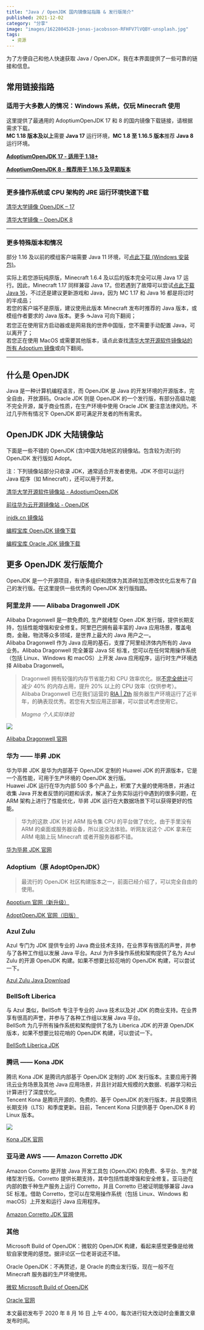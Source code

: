 ```yaml
---
title: "Java / OpenJDK 国内镜像站指路 & 发行版简介"
published: 2021-12-02
category: "分享"
image: "images/1622804528-jonas-jacobsson-RFHFV7lVQBY-unsplash.jpg"
tags:
  - 资源
---
```


为了方便自己和他人快速获取 Java / OpenJDK，我在本界面提供了一些可靠的链接和信息。

## 常用链接指路

### 适用于大多数人的情况：Windows 系统，仅玩 Minecraft 使用

这里提供了最通用的 AdoptiumOpenJDK 17 和 8 的国内镜像下载链接，请根据需求下载。  
**MC 1.18 版本及以上**需要 **Java 17** 运行环境，**MC 1.8 至 1.16.5 版本**推荐 **Java 8** 运行环境。

[**AdoptiumOpenJDK 17 - 适用于 1.18+**](https://mirrors.tuna.tsinghua.edu.cn/Adoptium/17/jre/x64/windows/)

[**AdoptiumOpenJDK 8 - 推荐用于 1.16.5 及早期版本**](https://mirrors.tuna.tsinghua.edu.cn/Adoptium/8/jre/x64/windows/)

---

### 更多操作系统或 CPU 架构的 JRE 运行环境快速下载

[清华大学镜像 OpenJDK – 17](https://mirrors.tuna.tsinghua.edu.cn/Adoptium/17/jre/)

[清华大学镜像 – OpenJDK 8](https://mirrors.tuna.tsinghua.edu.cn/Adoptium/8/jre/)

---

### 更多特殊版本和情况

部分 1.16 及以前的模组客户端需要 Java 11 环境，可[点此下载 (Windows 安装包)](https://mirrors.tuna.tsinghua.edu.cn/Adoptium/11/jre/x64/windows/)。

实际上若您游玩纯原版，Minecraft 1.6.4 及以后的版本完全可以用 Java 17 运行。因此，Minecraft 1.17 同样兼容 Java 17。但若遇到了故障可以尝试[点此下载 Java 16](https://mirrors.huaweicloud.com/openjdk/16.0.2/openjdk-16.0.2_windows-x64_bin.zip)，不过还是建议更新游戏和 Java，因为 MC 1.17 和 Java 16 都是将过时的半成品；  
若您的客户端不是原版，建议使用此版本 Minecraft 发布时推荐的 Java 版本，或模组作者要求的 Java 版本。更多 ☕Java 可向下翻阅；  
若您正在使用官方启动器或是网易我的世界中国版，您不需要手动配置 Java，可以离开了；  
若您正在使用 MacOS 或需要其他版本，请点此查找[清华大学开源软件镜像站的所有 Adoptium 镜像](https://mirrors.tuna.tsinghua.edu.cn/Adoptium/)或向下翻阅。

---

## 什么是 OpenJDK

Java 是一种计算机编程语言，而 OpenJDK 是 Java 的开发环境的开源版本，完全自由，开放源码。Oracle JDK 则是 OpenJDK 的一个发行版，有部分高级功能不完全开源，属于商业性质，在生产环境中使用 Oracle JDK 要注意法律风险。不过几乎所有情况下 OpenJDK 即可满足开发者的所有需求。

## OpenJDK JDK 大陆镜像站

下面是一些不错的 OpenJDK (含)中国大陆地区的镜像站。包含较为流行的 OpenJDK 发行版如 Adopt。

注：下列镜像站部分只收录 JDK，通常适合开发者使用。JDK 不但可以运行 Java 程序（如 Minecraft），还可以用于开发。

[清华大学开源软件镜像站 - AdoptiumOpenJDK](https://mirrors.tuna.tsinghua.edu.cn/Adoptium/)

[前往华为云开源镜像站 - OpenJDK](https://mirrors.huaweicloud.com/openjdk/)

[injdk.cn 镜像站](https://www.injdk.cn/)

[编程宝库 OpenJDK 镜像下载](http://www.codebaoku.com/jdk/jdk-openjdk.html)

[编程宝库 Oracle JDK 镜像下载](http://www.codebaoku.com/jdk/jdk-oracle.html)

## 更多 OpenJDK 发行版简介

OpenJDK 是一个开源项目，有许多组织和团体为其添砖加瓦修改优化后发布了自己的发行版。在这里提供一些优秀的 OpenJDK 发行版指路。

### 阿里龙井 —— Alibaba Dragonwell JDK

Alibaba Dragonwell 是一款免费的, 生产就绪型 Open JDK 发行版，提供长期支持，包括性能增强和安全修复。阿里巴巴拥有最丰富的 Java 应用场景，覆盖电商，金融，物流等众多领域，是世界上最大的 Java 用户之一。  
Alibaba Dragonwell 作为 Java 应用的基石，支撑了阿里经济体内所有的 Java 业务。Alibaba Dragonwell 完全兼容 Java SE 标准，您可以在任何常用操作系统（包括 Linux、Windows 和 macOS）上开发 Java 应用程序，运行时生产环境选择 Alibaba Dragonwell。

> Dragonwell 拥有较强的内存节省能力和 CPU 效率优化。据[不完全统计](https://www.mcbbs.net/thread-1232993-1-1.html)可减少 40% 的内存占用，提升 20% 以上的 CPU 效率（仅供参考）。 Alibaba Dragonwell 已在我们运营的 [RIA | Zth](http://ria.red/) 服务器生产环境运行了近半年，的确表现优秀。若您有大型应用正部署，可以尝试考虑使用它。
>
> _Magma 个人实际体验_

![](images/1638456350-dragonwell_std_txt_horiz.png)

[Alibaba Dragonwell 官网](https://dragonwell-jdk.io/)

### 华为 —— 毕昇 JDK

华为毕昇 JDK 是华为内部基于 OpenJDK 定制的 Huawei JDK 的开源版本，它是一个高性能，可用于生产环境的 OpenJDK 发行版。  
Huawei JDK 运行在华为内部 500 多个产品上，积累了大量的使用场景，并通过收集 Java 开发者反馈的问题和诉求，解决了业务实际运行中遇到的很多问题，在 ARM 架构上进行了性能优化，毕昇 JDK 运行在大数据场景下可以获得更好的性能。

> 华为的这款 JDK 针对 ARM 指令集 CPU 的平台做了优化，由于手里没有 ARM 的桌面或服务器设备，所以说没法体验。听网友说这个 JDK 拿来在 ARM 电脑上玩 Minecraft 或者开服务器都不错。

[华为毕昇 JDK 官网](https://mirrors.huaweicloud.com/kunpeng/archive/compiler/bisheng_jdk/)

### Adoptium（原 AdoptOpenJDK）

> 最流行的 OpenJDK 社区构建版本之一，前面已经介绍了，可以完全自由的使用。

[Apoptium 官网（新升级）](https://adoptium.net/)

[AdoptOpenJDK 官网（旧版）](https://adoptopenjdk.net/)

### Azul Zulu

Azul 专门为 JDK 提供专业的 Java 商业技术支持，在业界享有很高的声誉，并参与了各种工作组以发展 Java 平台。Azul 为许多操作系统和架构提供了名为 Azul Zulu 的开源 OpenJDK 构建。如果不想要比较花哨的 OpenJDK 构建，可以尝试一下。

[Azul Zulu Java Download](https://www.azul.com/downloads/)

### BellSoft Liberica

与 Azul 类似，BellSoft 专注于专业的 Java 技术以及对 JDK 的商业支持。在业界享有很高的声誉，并参与了各种工作组以发展 Java 平台。  
BellSoft 为几乎所有操作系统和架构提供了名为 Liberica JDK 的开源 OpenJDK 版本，如果不想要比较花哨的 OpenJDK 构建，可以尝试一下。

[BellSoft Liberica JDK](https://bell-sw.com/pages/downloads/?)

### 腾讯 —— Kona JDK

腾讯 Kona JDK 是腾讯内部基于 OpenJDK 定制的 JDK 发行版本。主要应用于腾讯云业务场景及其他 Java 应用场景，并且针对超大规模的大数据、机器学习和云计算进行了深度优化。  
Tencent Kona 是腾讯开源的、免费的、基于 OpenJDK 的发行版本，并且受腾讯长期支持（LTS）和季度更新。目前，Tencent Kona 只提供基于 OpenJDK 8 的 Linux 版本。

![](images/1638456217-1638456318465.png)

[Kona JDK 官网](https://github.com/Tencent/TencentKona-8)

### 亚马逊 AWS —— Amazon Corretto JDK

Amazon Corretto 是开放 Java 开发工具包 (OpenJDK) 的免费、多平台、生产就绪型发行版。Corretto 提供长期支持，其中包括性能增强和安全修复。亚马逊在内部的数千种生产服务上运行 Corretto，并且 Corretto 已被证明能够兼容 Java SE 标准。借助 Corretto，您可以在常用操作系统（包括 Linux、Windows 和 macOS）上开发和运行 Java 应用程序。

[Amazon Corretto JDK 官网](https://aws.amazon.com/cn/corretto/)

### 其他

Microsoft Build of OpenJDK：微软的 OpenJDK 构建，看起来感觉更像是给微软自家使用的感觉。据评论区一位老哥说还不错。

Oracle OpenJDK：不再赘述，是 Oracle 的商业发行版，现在一般不在 Minecraft 服务器的生产环境使用。

[微软 Microsoft Build of OpenJDK](https://docs.microsoft.com/zh-cn/java/openjdk/download)

[Oracle 官网](https://www.oracle.com/java/technologies/downloads/)

本文最初发布于 2020 年 8 月 16 日 上午 4:00，每次进行较大改动时会重置文章发布时间。
